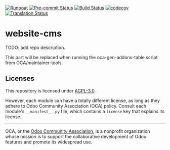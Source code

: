 
[![Runboat](https://img.shields.io/badge/runboat-Try%20me-875A7B.png)](https://runboat.odoo-community.org/builds?repo=OCA/website-cms&target_branch=16.0)
[![Pre-commit Status](https://github.com/OCA/website-cms/actions/workflows/pre-commit.yml/badge.svg?branch=16.0)](https://github.com/OCA/website-cms/actions/workflows/pre-commit.yml?query=branch%3A16.0)
[![Build Status](https://github.com/OCA/website-cms/actions/workflows/test.yml/badge.svg?branch=16.0)](https://github.com/OCA/website-cms/actions/workflows/test.yml?query=branch%3A16.0)
[![codecov](https://codecov.io/gh/OCA/website-cms/branch/16.0/graph/badge.svg)](https://codecov.io/gh/OCA/website-cms)
[![Translation Status](https://translation.odoo-community.org/widgets/website-cms-16-0/-/svg-badge.svg)](https://translation.odoo-community.org/engage/website-cms-16-0/?utm_source=widget)

<!-- /!\ do not modify above this line -->

# website-cms

TODO: add repo description.

<!-- /!\ do not modify below this line -->

<!-- prettier-ignore-start -->

[//]: # (addons)

This part will be replaced when running the oca-gen-addons-table script from OCA/maintainer-tools.

[//]: # (end addons)

<!-- prettier-ignore-end -->

## Licenses

This repository is licensed under [AGPL-3.0](LICENSE).

However, each module can have a totally different license, as long as they adhere to Odoo Community Association (OCA)
policy. Consult each module's `__manifest__.py` file, which contains a `license` key
that explains its license.

----
OCA, or the [Odoo Community Association](http://odoo-community.org/), is a nonprofit
organization whose mission is to support the collaborative development of Odoo features
and promote its widespread use.
